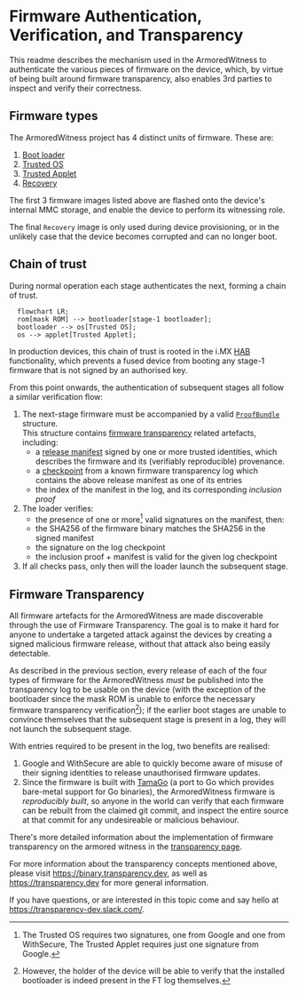 # Firmware Authentication, Verification, and Transparency

This readme describes the mechanism used in the ArmoredWitness to authenticate
the various pieces of firmware on the device, which, by virtue of being built
around firmware transparency, also enables 3rd parties to inspect and verify
their correctness.

## Firmware types

The ArmoredWitness project has 4 distinct units of firmware. These are:

1. [Boot loader](https://github.com/transparency-dev/armored-witness-boot)
1. [Trusted OS](https://github.com/transparency-dev/armored-witness-os)
1. [Trusted Applet](https://github.com/transparency-dev/armored-witness-applet)
1. [Recovery](https://github.com/usbarmory/armory-ums)

The first 3 firmware images listed above are flashed onto the device's internal
MMC storage, and enable the device to perform its witnessing role.

The final `Recovery` image is only used during device provisioning, or in the
unlikely case that the device becomes corrupted and can no longer boot.

## Chain of trust

During normal operation each stage authenticates the next, forming a chain of trust.

```mermaid
  flowchart LR;
  rom[mask ROM] --> bootloader[stage-1 bootloader];
  bootloader --> os[Trusted OS];
  os --> applet[Trusted Applet];
```

In production devices, this chain of trust is rooted in the i.MX
[HAB](https://github.com/usbarmory/usbarmory/wiki/Secure-boot-(Mk-II)) functionality,
which prevents a fused device from booting any stage-1 firmware that is not signed by
an authorised key.

From this point onwards, the authentication of subsequent stages all follow a similar
verification flow:

1. The next-stage firmware must be accompanied by a valid
   [`ProofBundle`](https://github.com/transparency-dev/armored-witness-common/blob/main/release/firmware/bundle.go#L21-L36)
   structure. \
   This structure contains [firmware transparency](#firmware-transparency) related
   artefacts, including:
   - a
     [release manifest](https://github.com/transparency-dev/armored-witness-common/blob/main/release/firmware/ftlog/log_entries.go#L33-L65)
     signed by one or more trusted identities, which describes the firmware and
     its (verifiably reproducible) provenance.
   - a [checkpoint](https://github.com/transparency-dev/formats/tree/main/log#checkpoint-format)
     from a known firmware transparency log which contains the above release
     manifest as one of its entries
   - the index of the manifest in the log, and its corresponding _inclusion proof_
1. The loader verifies:
   - the presence of one or more[^1] valid signatures on the manifest, then:
   - the SHA256 of the firmware binary matches the SHA256 in the signed manifest
   - the signature on the log checkpoint
   - the inclusion proof + manifest is valid for the given log checkpoint
1. If all checks pass, only then will the loader launch the subsequent stage.

[^1]: The Trusted OS requires two signatures, one from Google and one from WithSecure,
      The Trusted Applet requires just one signature from Google.

## Firmware Transparency

All firmware artefacts for the ArmoredWitness are made discoverable through the use of
Firmware Transparency. The goal is to make it hard for anyone to undertake a targeted
attack against the devices by creating a signed malicious firmware release, without
that attack also being easily detectable.

As described in the previous section, every release of each of the four types of firmware
for the ArmoredWitness _must_ be published into the transparency log to be usable on the
device (with the exception of the bootloader since the mask ROM is unable to enforce
the necessary firmware transparency verification[^2]); if the earlier boot stages are
unable to convince themselves that the subsequent stage is present in a log, they will
not launch the subsequent stage.

[^2]: However, the holder of the device will be able to verify that the installed
      bootloader is indeed present in the FT log themselves.

With entries required to be present in the log, two benefits are realised:

1. Google and WithSecure are able to quickly become aware of misuse of their signing
   identities to release unauthorised firmware updates.
1. Since the firmware is built with [TamaGo](https://github.com/usbarmory/tamago) (a
   port to Go which provides bare-metal support for Go binaries), the ArmoredWitness
   firmware is _reproducibly built_, so anyone in the world can verify that each firmware
   can be rebuilt from the claimed git commit, and inspect the entire source at that
   commit for any undesireable or malicious behaviour.

There's more detailed information about the implementation of firmware transparency on
the armored witness in the [transparency page](./transparency.md).

For more information about the transparency concepts mentioned above, please visit
<https://binary.transparency.dev>, as well as <https://transparency.dev> for more
general information.

If you have questions, or are interested in this topic come and say hello at
<https://transparency-dev.slack.com/>.
